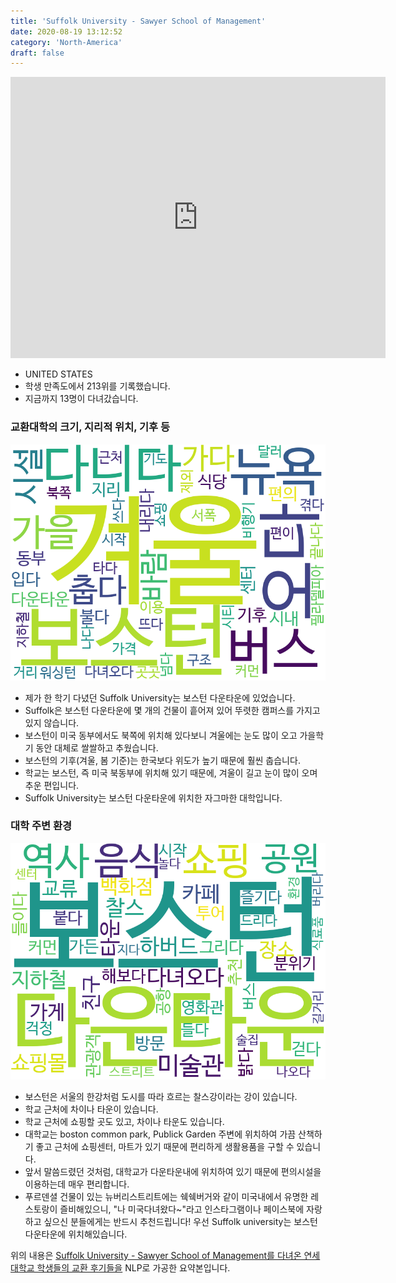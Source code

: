 ```yaml
---
title: 'Suffolk University - Sawyer School of Management'
date: 2020-08-19 13:12:52
category: 'North-America'
draft: false
---
```


<iframe
width="600"
height="450"
frameborder="0" style="border:0"
src="https://www.google.com/maps/embed/v1/place?key=AIzaSyC9e1AME-pVmWC4hBpFdu5S4dKzyepa3HQ&q=Suffolk+University+-+Sawyer+School+of+Management&center=42.357823100000005,-71.06101720000001&zoom=14" allowfullscreen>
</iframe>


* UNITED STATES
* 학생 만족도에서 213위를 기록했습니다.
* 지금까지 13명이 다녀갔습니다. 

### 교환대학의 크기, 지리적 위치, 기후 등

![gen_info-WordCloud](../univ_wordclouds_okt/gen_info/US000171_gen_info_okt.png)

* 제가 한 학기 다녔던 Suffolk University는 보스턴 다운타운에 있었습니다.
* Suffolk은 보스턴 다운타운에 몇 개의 건물이 흩어져 있어 뚜렷한 캠퍼스를 가지고 있지 않습니다.
* 보스턴이 미국 동부에서도 북쪽에 위치해 있다보니 겨울에는 눈도 많이 오고 가을학기 동안 대체로 쌀쌀하고 추웠습니다.
* 보스턴의 기후(겨울, 봄 기준)는 한국보다 위도가 높기 때문에 훨씬 춥습니다.
* 학교는 보스턴, 즉 미국 북동부에 위치해 있기 때문에, 겨울이 길고 눈이 많이 오며 추운 편입니다.
* Suffolk University는 보스턴 다운타운에 위치한 자그마한 대학입니다.


### 대학 주변 환경

![env_info-WordCloud](../univ_wordclouds_okt/env_info/US000171_env_info_okt.png)

* 보스턴은 서울의 한강처럼 도시를 따라 흐르는 찰스강이라는 강이 있습니다.
* 학교 근처에 차이나 타운이 있습니다.
* 학교 근처에 쇼핑할 곳도 있고, 차이나 타운도 있습니다.
* 대학교는 boston common park, Publick Garden 주변에 위치하여 가끔 산책하기 좋고 근처에 쇼핑센터, 마트가 있기 때문에 편리하게 생활용품을 구할 수 있습니다.
* 앞서 말씀드렸던 것처럼, 대학교가 다운타운내에 위치하여 있기 때문에 편의시설을 이용하는데 매우 편리합니다.
* 푸르덴셜 건물이 있는 뉴버리스트리트에는 쉑쉑버거와 같이 미국내에서 유명한 레스토랑이 즐비해있으니, "나 미국다녀왔다~"라고 인스타그램이나 페이스북에 자랑하고 싶으신 분들에게는 반드시 추천드립니다! 우선 Suffolk university는 보스턴 다운타운에 위치해있습니다.


위의 내용은 [Suffolk University - Sawyer School of Management를 다녀온 연세대학교 학생들의 교환 후기들을](http://oia.yonsei.ac.kr/partner/expReport.asp?ucode=US000171&bgbn=A) NLP로 가공한 요약본입니다. 
